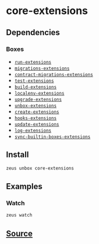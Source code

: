 
core-extensions
====================







## Dependencies
### Boxes
* [`run-extensions`](run-extensions.md)
* [`migrations-extensions`](migrations-extensions.md)
* [`contract-migrations-extensions`](contract-migrations-extensions.md)
* [`test-extensions`](test-extensions.md)
* [`build-extensions`](build-extensions.md)
* [`localenv-extensions`](localenv-extensions.md)
* [`upgrade-extensions`](upgrade-extensions.md)
* [`unbox-extensions`](unbox-extensions.md)
* [`create-extensions`](create-extensions.md)
* [`hooks-extensions`](hooks-extensions.md)
* [`update-extensions`](update-extensions.md)
* [`log-extensions`](log-extensions.md)
* [`sync-builtin-boxes-extensions`](sync-builtin-boxes-extensions.md)




## Install
```bash
zeus unbox core-extensions
```
## Examples
### Watch 
```bash
zeus watch
```











## [Source](https://github.com/liquidapps-io/zeus-sdk/tree/master/boxes/groups/core/core-extensions)